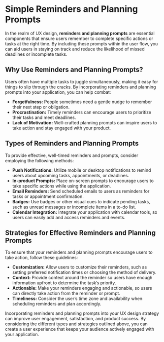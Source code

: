 # Simple Reminders and Planning Prompts

In the realm of UX design, **reminders and planning prompts** are essential components that ensure users remember to complete specific actions or tasks at the right time. By including these prompts within the user flow, you can aid users in staying on track and reduce the likelihood of missed deadlines or incomplete tasks.

## Why Use Reminders and Planning Prompts?

Users often have multiple tasks to juggle simultaneously, making it easy for things to slip through the cracks. By incorporating reminders and planning prompts into your application, you can help combat:

- **Forgetfulness:** People sometimes need a gentle nudge to remember their next step or obligation.
- **Procrastination:** Timely reminders can encourage users to prioritize their tasks and meet deadlines.
- **Lack of Motivation:** Well-crafted planning prompts can inspire users to take action and stay engaged with your product.

## Types of Reminders and Planning Prompts

To provide effective, well-timed reminders and prompts, consider employing the following methods:

- **Push Notifications:** Utilize mobile or desktop notifications to remind users about upcoming tasks, appointments, or deadlines.
- **In-product Prompts:** Place on-screen prompts to encourage users to take specific actions while using the application.
- **Email Reminders:** Send scheduled emails to users as reminders for tasks or appointment confirmation.
- **Badges:** Use badges or other visual cues to indicate pending tasks, such as unread messages or incomplete items in a to-do list.
- **Calendar Integration:** Integrate your application with calendar tools, so users can easily add and access reminders and events.

## Strategies for Effective Reminders and Planning Prompts

To ensure that your reminders and planning prompts encourage users to take action, follow these guidelines:

- **Customization:** Allow users to customize their reminders, such as setting preferred notification times or choosing the method of delivery.
- **Context:** Provide context around the reminder so users have enough information upfront to determine the task’s priority.
- **Actionable:** Make your reminders engaging and actionable, so users can directly take action from the reminder or prompt.
- **Timeliness:** Consider the user’s time zone and availability when scheduling reminders and plan accordingly.

Incorporating reminders and planning prompts into your UX design strategy can improve user engagement, satisfaction, and product success. By considering the different types and strategies outlined above, you can create a user experience that keeps your audience actively engaged with your application.

